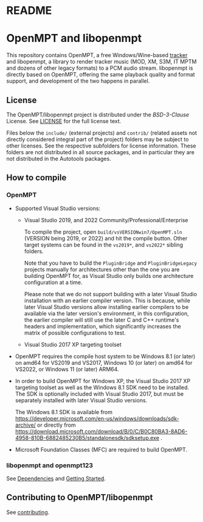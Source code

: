 
README
======


OpenMPT and libopenmpt
======================

This repository contains OpenMPT, a free Windows/Wine-based
[tracker](https://en.wikipedia.org/wiki/Music_tracker) and libopenmpt,
a library to render tracker music (MOD, XM, S3M, IT MPTM and dozens of other
legacy formats) to a PCM audio stream. libopenmpt is directly based on OpenMPT,
offering the same playback quality and format support, and development of the
two happens in parallel.


License
-------

The OpenMPT/libopenmpt project is distributed under the *BSD-3-Clause* License.
See [LICENSE](LICENSE) for the full license text.

Files below the `include/` (external projects) and `contrib/` (related assets
not directly considered integral part of the project) folders may be subject to
other licenses. See the respective subfolders for license information. These
folders are not distributed in all source packages, and in particular they are
not distributed in the Autotools packages.


How to compile
--------------


### OpenMPT

 -  Supported Visual Studio versions:

     -  Visual Studio 2019, and 2022 Community/Professional/Enterprise

        To compile the project, open `build/vsVERSIONwin7/OpenMPT.sln` (VERSION
        being 2019, or 2022) and hit the compile button. Other target systems
        can be found in the `vs2019*`, and `vs2022*` sibling folders.

        Note that you have to build the `PluginBridge` and `PluginBridgeLegacy`
        projects manually for architectures other than the one you are building
        OpenMPT for, as Visual Studio only builds one architecture configuration
        at a time.

        Please note that we do not support building with a later Visual Studio
        installation with an earlier compiler version. This is because, while
        later Visual Studio versions allow installing earlier compilers to be
        available via the later version's environment, in this configuration,
        the earlier compiler will still use the later C and C++ runtime's
        headers and implementation, which significantly increases the matrix of
        possible configurations to test.

     -  Visual Studio 2017 XP targeting toolset

 -  OpenMPT requires the compile host system to be Windows 8.1 (or later) on
    amd64 for VS2019 and VS2017, Windows 10 (or later) on amd64 for VS2022, or
    Windows 11 (or later) ARM64.

 -  In order to build OpenMPT for Windows XP, the Visual Studio 2017 XP 
    targeting toolset as well as the Windows 8.1 SDK need to be installed. The
    SDK is optionally included with Visual Studio 2017, but must be separately
    installed with later Visual Studio versions.

    The Windows 8.1 SDK is available from
    <https://developer.microsoft.com/en-us/windows/downloads/sdk-archive/> or
    directly from
    <https://download.microsoft.com/download/B/0/C/B0C80BA3-8AD6-4958-810B-6882485230B5/standalonesdk/sdksetup.exe>
    .

 -  Microsoft Foundation Classes (MFC) are required to build OpenMPT.


### libopenmpt and openmpt123

See [Dependencies](doc/libopenmpt/dependencies.md) and
[Getting Started](doc/libopenmpt/gettingstarted.md).


Contributing to OpenMPT/libopenmpt
----------------------------------


See [contributing](doc/contributing.md).

